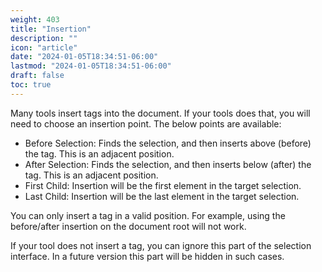 ```yaml
---
weight: 403
title: "Insertion"
description: ""
icon: "article"
date: "2024-01-05T18:34:51-06:00"
lastmod: "2024-01-05T18:34:51-06:00"
draft: false
toc: true
---
```


Many tools insert tags into the document. If your tools does that, you will need to choose an insertion point. The below points are available:

- Before Selection: Finds the selection, and then inserts above (before) the tag. This is an adjacent position.
- After Selection: Finds the selection, and then inserts below (after) the tag. This is an adjacent position.
- First Child: Insertion will be the first element in the target selection.
- Last Child: Insertion will be the last element in the target selection.

You can only insert a tag in a valid position. For example, using the before/after insertion on the document root will not work.

If your tool does not insert a tag, you can ignore this part of the selection interface. In a future version this part will be hidden in such cases.